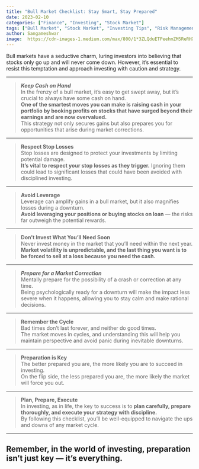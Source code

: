 ```yaml
---
title: "Bull Market Checklist: Stay Smart, Stay Prepared"
date: 2023-02-10
categories: ["Finance", "Investing", "Stock Market"]
tags: ["Bull Market", "Stock Market", "Investing Tips", "Risk Management", "Financial Discipline", "Cash Management", "Market Cycles"]
author: Sangameshwar
image:  https://cdn-images-1.medium.com/max/800/1*3ZLQduETPeehmZM5ReRHXQ.png
---
```



Bull markets have a seductive charm, luring investors into believing that stocks only go up and will never come down. However, it’s essential to resist this temptation and approach investing with caution and strategy.

---

> **_Keep Cash on Hand_**  
> In the frenzy of a bull market, it’s easy to get swept away, but it’s crucial to always have some cash on hand.  
> **One of the smartest moves you can make is raising cash in your portfolio by booking profits on stocks that have surged beyond their earnings and are now overvalued.**  
> This strategy not only secures gains but also prepares you for opportunities that arise during market corrections.

---

> **Respect Stop Losses**  
> Stop losses are designed to protect your investments by limiting potential damage.  
> **It’s vital to respect your stop losses as they trigger.** Ignoring them could lead to significant losses that could have been avoided with disciplined investing.

---

> **Avoid Leverage**  
> Leverage can amplify gains in a bull market, but it also magnifies losses during a downturn.  
> **Avoid leveraging your positions or buying stocks on loan** — the risks far outweigh the potential rewards.

---

> **Don’t Invest What You’ll Need Soon**  
> Never invest money in the market that you’ll need within the next year.  
> **Market volatility is unpredictable, and the last thing you want is to be forced to sell at a loss because you need the cash.**

---

> **_Prepare for a Market Correction_**  
> Mentally prepare for the possibility of a crash or correction at any time.  
> Being psychologically ready for a downturn will make the impact less severe when it happens, allowing you to stay calm and make rational decisions.

---

> **Remember the Cycle**  
> Bad times don’t last forever, and neither do good times.  
> The market moves in cycles, and understanding this will help you maintain perspective and avoid panic during inevitable downturns.

---

> **Preparation is Key**  
> The better prepared you are, the more likely you are to succeed in investing.  
> On the flip side, the less prepared you are, the more likely the market will force you out.

---

> **Plan, Prepare, Execute**  
> In investing, as in life, the key to success is to **plan carefully, prepare thoroughly, and execute your strategy with discipline.**  
> By following this checklist, you’ll be well-equipped to navigate the ups and downs of any market cycle.

---

## Remember, in the world of investing, preparation isn’t just key — it’s everything.

